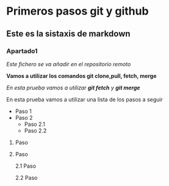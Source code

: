 # Primeros pasos git y github
## Este es la sistaxis de markdown
### Apartado1

*Este fichero se va añadir en el repositorio remoto*

**Vamos a utilizar los comandos git clone,pull, fetch, merge**

*En esta prueba vamos a utilizar **git fetch** y **git merge***

En esta prueba vamos a utilizar una lista de los pasos a seguir

* Paso 1
* Paso 2
  * Paso 2.1
  * Paso 2.2
 
1. Paso
2. Paso
   
   2.1 Paso
   
   2.2 Paso



